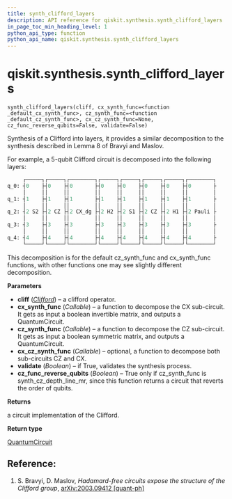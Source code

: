 ```yaml
---
title: synth_clifford_layers
description: API reference for qiskit.synthesis.synth_clifford_layers
in_page_toc_min_heading_level: 1
python_api_type: function
python_api_name: qiskit.synthesis.synth_clifford_layers
---
```


<span id="qiskit-synthesis-synth-clifford-layers" />

# qiskit.synthesis.synth\_clifford\_layers

<span id="qiskit.synthesis.synth_clifford_layers" />

`synth_clifford_layers(cliff, cx_synth_func=<function _default_cx_synth_func>, cz_synth_func=<function _default_cz_synth_func>, cx_cz_synth_func=None, cz_func_reverse_qubits=False, validate=False)`

Synthesis of a Clifford into layers, it provides a similar decomposition to the synthesis described in Lemma 8 of Bravyi and Maslov.

For example, a 5-qubit Clifford circuit is decomposed into the following layers:

```python
     ┌─────┐┌─────┐┌────────┐┌─────┐┌─────┐┌─────┐┌─────┐┌────────┐
q_0: ┤0    ├┤0    ├┤0       ├┤0    ├┤0    ├┤0    ├┤0    ├┤0       ├
     │     ││     ││        ││     ││     ││     ││     ││        │
q_1: ┤1    ├┤1    ├┤1       ├┤1    ├┤1    ├┤1    ├┤1    ├┤1       ├
     │     ││     ││        ││     ││     ││     ││     ││        │
q_2: ┤2 S2 ├┤2 CZ ├┤2 CX_dg ├┤2 H2 ├┤2 S1 ├┤2 CZ ├┤2 H1 ├┤2 Pauli ├
     │     ││     ││        ││     ││     ││     ││     ││        │
q_3: ┤3    ├┤3    ├┤3       ├┤3    ├┤3    ├┤3    ├┤3    ├┤3       ├
     │     ││     ││        ││     ││     ││     ││     ││        │
q_4: ┤4    ├┤4    ├┤4       ├┤4    ├┤4    ├┤4    ├┤4    ├┤4       ├
     └─────┘└─────┘└────────┘└─────┘└─────┘└─────┘└─────┘└────────┘
```

This decomposition is for the default cz\_synth\_func and cx\_synth\_func functions, with other functions one may see slightly different decomposition.

**Parameters**

*   **cliff** ([*Clifford*](qiskit.quantum_info.Clifford "qiskit.quantum_info.Clifford")) – a clifford operator.
*   **cx\_synth\_func** (*Callable*) – a function to decompose the CX sub-circuit. It gets as input a boolean invertible matrix, and outputs a QuantumCircuit.
*   **cz\_synth\_func** (*Callable*) – a function to decompose the CZ sub-circuit. It gets as input a boolean symmetric matrix, and outputs a QuantumCircuit.
*   **cx\_cz\_synth\_func** (*Callable*) – optional, a function to decompose both sub-circuits CZ and CX.
*   **validate** (*Boolean*) – if True, validates the synthesis process.
*   **cz\_func\_reverse\_qubits** (*Boolean*) – True only if cz\_synth\_func is synth\_cz\_depth\_line\_mr, since this function returns a circuit that reverts the order of qubits.

**Returns**

a circuit implementation of the Clifford.

**Return type**

[QuantumCircuit](qiskit.circuit.QuantumCircuit "qiskit.circuit.QuantumCircuit")

## Reference:

1.  S. Bravyi, D. Maslov, *Hadamard-free circuits expose the structure of the Clifford group*, [arXiv:2003.09412 \[quant-ph\]](https://arxiv.org/abs/2003.09412)


